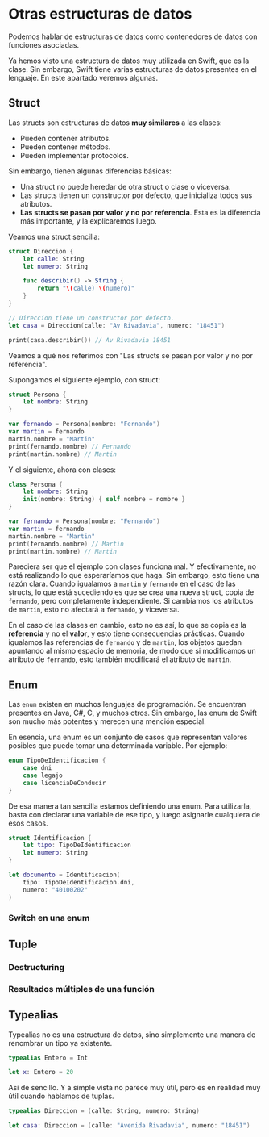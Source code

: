 # Otras estructuras de datos

Podemos hablar de estructuras de datos como contenedores de datos con funciones asociadas.

Ya hemos visto una estructura de datos muy utilizada en Swift, que es la clase. Sin embargo, Swift tiene varias estructuras de datos presentes en el lenguaje. En este apartado veremos algunas.

## Struct

Las structs son estructuras de datos **muy similares** a las clases:

- Pueden contener atributos.
- Pueden contener métodos.
- Pueden implementar protocolos.

Sin embargo, tienen algunas diferencias básicas:

- Una struct no puede heredar de otra struct o clase o viceversa.
- Las structs tienen un constructor por defecto, que inicializa todos sus atributos.
- **Las structs se pasan por valor y no por referencia**. Esta es la diferencia más importante, y la explicaremos luego.

Veamos una struct sencilla:

```swift
struct Direccion {
    let calle: String
    let numero: String

    func describir() -> String {
        return "\(calle) \(numero)"
    }
}

// Direccion tiene un constructor por defecto.
let casa = Direccion(calle: "Av Rivadavia", numero: "18451")

print(casa.describir()) // Av Rivadavia 18451
```

Veamos a qué nos referimos con "Las structs se pasan por valor y no por referencia".

Supongamos el siguiente ejemplo, con struct:

```swift
struct Persona {
    let nombre: String
}

var fernando = Persona(nombre: "Fernando")
var martin = fernando
martin.nombre = "Martin"
print(fernando.nombre) // Fernando
print(martin.nombre) // Martin
```

Y el siguiente, ahora con clases:

```swift
class Persona {
    let nombre: String
    init(nombre: String) { self.nombre = nombre }
}

var fernando = Persona(nombre: "Fernando")
var martin = fernando
martin.nombre = "Martin"
print(fernando.nombre) // Martin
print(martin.nombre) // Martin
```

Pareciera ser que el ejemplo con clases funciona mal. Y efectivamente, no está realizando lo que esperaríamos que haga. Sin embargo, esto tiene una razón clara. Cuando igualamos a `martin` y `fernando` en el caso de las structs, lo que está sucediendo es que se crea una nueva struct, copia de `fernando`, pero completamente independiente. Si cambiamos los atributos de `martin`, esto no afectará a `fernando`, y viceversa.

En el caso de las clases en cambio, esto no es así, lo que se copia es la **referencia** y no el **valor**, y esto tiene consecuencias prácticas. Cuando igualamos las referencias de `fernando` y de `martin`, los objetos quedan apuntando al mismo espacio de memoria, de modo que si modificamos un atributo de `fernando`, esto también modificará el atributo de `martin`. 

## Enum

Las `enum` existen en muchos lenguajes de programación. Se encuentran presentes en Java, C#, C, y muchos otros. Sin embargo, las enum de Swift son mucho más potentes y merecen una mención especial.

En esencia, una enum es un conjunto de casos que representan valores posibles que puede tomar una determinada variable. Por ejemplo:

```swift
enum TipoDeIdentificacion {
    case dni
    case legajo
    case licenciaDeConducir
}
```

De esa manera tan sencilla estamos definiendo una enum. Para utilizarla, basta con declarar una variable de ese tipo, y luego asignarle cualquiera de esos casos.

```swift
struct Identificacion {
    let tipo: TipoDeIdentificacion
    let numero: String
}

let documento = Identificacion(
    tipo: TipoDeIdentificacion.dni,
    numero: "40100202"
)
```

### Switch en una enum

## Tuple



### Destructuring

### Resultados múltiples de una función

## Typealias

Typealias no es una estructura de datos, sino simplemente una manera de renombrar un tipo ya existente.

```swift
typealias Entero = Int

let x: Entero = 20
```

Así de sencillo. Y a simple vista no parece muy útil, pero es en realidad muy útil cuando hablamos de tuplas.

```swift
typealias Direccion = (calle: String, numero: String)

let casa: Direccion = (calle: "Avenida Rivadavia", numero: "18451")
```

